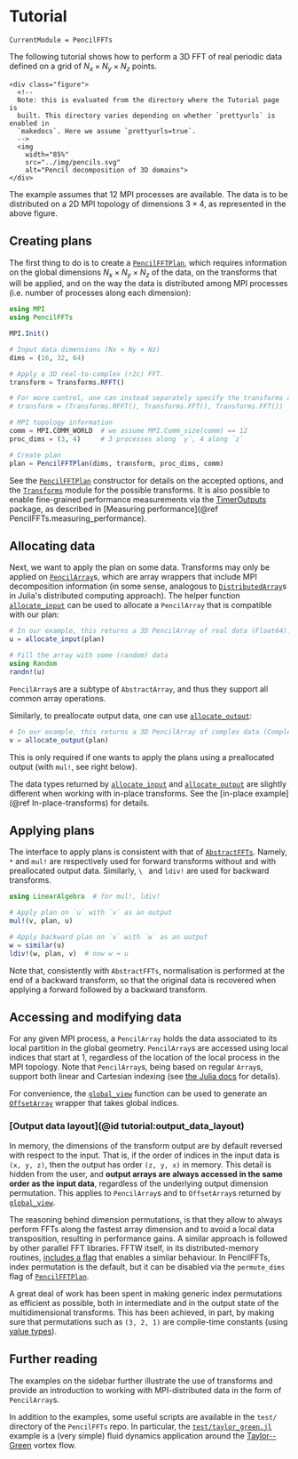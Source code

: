 # Tutorial

```@meta
CurrentModule = PencilFFTs
```

The following tutorial shows how to perform a 3D FFT of real periodic data
defined on a grid of $N_x × N_y × N_z$ points.

```@raw html
<div class="figure">
  <!--
  Note: this is evaluated from the directory where the Tutorial page is
  built. This directory varies depending on whether `prettyurls` is enabled in
  `makedocs`. Here we assume `prettyurls=true`.
  -->
  <img
    width="85%"
    src="../img/pencils.svg"
    alt="Pencil decomposition of 3D domains">
</div>
```

The example assumes that 12 MPI processes are available.
The data is to be distributed on a 2D MPI topology of dimensions $3 × 4$,
as represented in the above figure.

## Creating plans

The first thing to do is to create a [`PencilFFTPlan`](@ref), which requires
information on the global dimensions $N_x × N_y × N_z$ of the data, on the
transforms that will be applied, and on the way the data is distributed among
MPI processes (i.e. number of processes along each dimension):

```julia
using MPI
using PencilFFTs

MPI.Init()

# Input data dimensions (Nx × Ny × Nz)
dims = (16, 32, 64)

# Apply a 3D real-to-complex (r2c) FFT.
transform = Transforms.RFFT()

# For more control, one can instead separately specify the transforms along each dimension:
# transform = (Transforms.RFFT(), Transforms.FFT(), Transforms.FFT())

# MPI topology information
comm = MPI.COMM_WORLD  # we assume MPI.Comm_size(comm) == 12
proc_dims = (3, 4)     # 3 processes along `y`, 4 along `z`

# Create plan
plan = PencilFFTPlan(dims, transform, proc_dims, comm)
```

See the [`PencilFFTPlan`](@ref) constructor for details on the accepted
options, and the [`Transforms`](@ref) module for the possible transforms.
It is also possible to enable fine-grained performance measurements via the
[TimerOutputs](https://github.com/KristofferC/TimerOutputs.jl) package, as
described in [Measuring performance](@ref PencilFFTs.measuring_performance).

## Allocating data

Next, we want to apply the plan on some data.
Transforms may only be applied on [`PencilArray`](@ref)s, which are array
wrappers that include MPI decomposition information (in some sense, analogous
to [`DistributedArray`](https://github.com/JuliaParallel/Distributedarrays.jl)s
in Julia's distributed computing approach).
The helper function [`allocate_input`](@ref) can be used to allocate
a `PencilArray` that is compatible with our plan:
```julia
# In our example, this returns a 3D PencilArray of real data (Float64).
u = allocate_input(plan)

# Fill the array with some (random) data
using Random
randn!(u)
```
`PencilArray`s are a subtype of `AbstractArray`, and thus they support all
common array operations.

Similarly, to preallocate output data, one can use [`allocate_output`](@ref):
```julia
# In our example, this returns a 3D PencilArray of complex data (Complex{Float64}).
v = allocate_output(plan)
```
This is only required if one wants to apply the plans using a preallocated
output (with `mul!`, see right below).

The data types returned by [`allocate_input`](@ref) and
[`allocate_output`](@ref) are slightly different when working with in-place
transforms.
See the [in-place example](@ref In-place-transforms) for details.

## Applying plans

The interface to apply plans is consistent with that of
[`AbstractFFTs`](https://juliamath.github.io/AbstractFFTs.jl/stable/api/#AbstractFFTs.plan_fft).
Namely, `*` and `mul!` are respectively used for forward transforms without and
with preallocated output data.
Similarly, `\ ` and `ldiv!` are used for backward transforms.

```julia
using LinearAlgebra  # for mul!, ldiv!

# Apply plan on `u` with `v` as an output
mul!(v, plan, u)

# Apply backward plan on `v` with `w` as an output
w = similar(u)
ldiv!(w, plan, v)  # now w ≈ u
```

Note that, consistently with `AbstractFFTs`,
normalisation is performed at the end of a backward transform, so that the
original data is recovered when applying a forward followed by a backward
transform.

## Accessing and modifying data

For any given MPI process, a `PencilArray` holds the data associated to its
local partition in the global geometry.
`PencilArray`s are accessed using local indices that start at 1, regardless of
the location of the local process in the MPI topology.
Note that `PencilArray`s, being based on regular `Array`s, support both linear
and Cartesian indexing (see [the Julia
docs](https://docs.julialang.org/en/latest/manual/arrays/#Number-of-indices-1)
for details).

For convenience, the [`global_view`](@ref) function can be used to generate an
[`OffsetArray`](https://github.com/JuliaArrays/OffsetArrays.jl) wrapper that
takes global indices.

### [Output data layout](@id tutorial:output_data_layout)

In memory, the dimensions of the transform output are by default reversed with
respect to the input.
That is, if the order of indices in the input data is `(x, y, z)`, then the
output has order `(z, y, x)` in memory.
This detail is hidden from the user, and **output arrays are always accessed in
the same order as the input data**, regardless of the underlying output
dimension permutation.
This applies to `PencilArray`s and to `OffsetArray`s returned by
[`global_view`](@ref).

The reasoning behind dimension permutations, is that they allow to always
perform FFTs along the fastest array dimension and to avoid a local data
transposition, resulting in performance gains.
A similar approach is followed by other parallel FFT libraries.
FFTW itself, in its distributed-memory routines, [includes
a flag](http://fftw.org/doc/Transposed-distributions.html#Transposed-distributions)
that enables a similar behaviour.
In PencilFFTs, index permutation is the default, but it can be disabled via the
`permute_dims` flag of [`PencilFFTPlan`](@ref).

A great deal of work has been spent in making generic index permutations as
efficient as possible, both in intermediate and in the output state of the
multidimensional transforms.
This has been achieved, in part, by making sure that permutations such as `(3,
2, 1)` are compile-time constants (using [value
types](https://docs.julialang.org/en/latest/manual/types/#%22Value-types%22-1)).

## Further reading

The examples on the sidebar further illustrate the use of transforms and
provide an introduction to working with MPI-distributed data in the form of
`PencilArray`s.

In addition to the examples,
some useful scripts are available in the `test/` directory of the
`PencilFFTs` repo.
In particular, the
[`test/taylor_green.jl`](https://github.com/jipolanco/PencilFFTs.jl/blob/master/test/taylor_green.jl)
example is a (very simple) fluid dynamics application around the
[Taylor--Green](https://en.wikipedia.org/wiki/Taylor%E2%80%93Green_vortex)
vortex flow.
